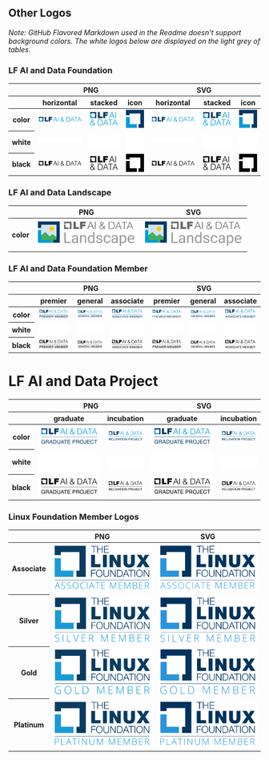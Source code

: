## Other Logos

*Note: GitHub Flavored Markdown used in the Readme doesn't support background colors. The white logos below are displayed on the light grey of tables.*

### LF AI and Data Foundation

<table class="logos-table">
	<thead>
		<tr>
			<th></th>
			<th colspan="3">PNG</th>
			<th colspan="3">SVG</th>
		</tr>
		<tr>
			<th></th>
			<th>horizontal</th>
			<th>stacked</th>
			<th>icon</th>
			<th>horizontal</th>
			<th>stacked</th>
			<th>icon</th>
		</tr>
	</thead>	
    <tbody>
		<tr>
			<th>color</th>
			<td><a href="../other/lfaidata/horizontal/color/lfaidata-horizontal-color.png" download><img src="../other/lfaidata/horizontal/color/lfaidata-horizontal-color.png" width="200"></a></td>
			<td><a href="../other/lfaidata/stacked/color/lfaidata-stacked-color.png" download><img src="../other/lfaidata/stacked/color/lfaidata-stacked-color.png" width="95"></a></td>
			<td><a href="../other/lfaidata/icon/color/lfaidata-icon-color.png" download><img src="../other/lfaidata/icon/color/lfaidata-icon-color.png" width="75"></a></td>
			<td><a href="../other/lfaidata/horizontal/color/lfaidata-horizontal-color.svg" download><img src="../other/lfaidata/horizontal/color/lfaidata-horizontal-color.svg" width="200"></a></td>
			<td><a href="../other/lfaidata/stacked/color/lfaidata-stacked-color.svg" download><img src="../other/lfaidata/stacked/color/lfaidata-stacked-color.svg" width="95"></a></td>
			<td><a href="../other/lfaidata/icon/color/lfaidata-icon-color.svg" download><img src="../other/lfaidata/icon/color/lfaidata-icon-color.svg" width="75"></a></td>
		</tr>
		<tr>
			<th>white</th>
			<td><a href="../other/lfaidata/horizontal/white/lfaidata-horizontal-white.png" download><img src="../other/lfaidata/horizontal/white/lfaidata-horizontal-white.png" width="200"></a></td>
			<td><a href="../other/lfaidata/stacked/white/lfaidata-stacked-white.png" download><img src="../other/lfaidata/stacked/white/lfaidata-stacked-white.png" width="95"></a></td>
			<td><a href="../other/lfaidata/icon/white/lfaidata-icon-white.png" download><img src="../other/lfaidata/icon/white/lfaidata-icon-white.png" width="75"></a></td>
			<td><a href="../other/lfaidata/horizontal/white/lfaidata-horizontal-white.svg" download><img src="../other/lfaidata/horizontal/white/lfaidata-horizontal-white.svg" width="200"></a></td>
			<td><a href="../other/lfaidata/stacked/white/lfaidata-stacked-white.svg" download><img src="../other/lfaidata/stacked/white/lfaidata-stacked-white.svg" width="95"></a></td>
			<td><a href="../other/lfaidata/icon/white/lfaidata-icon-white.svg" download><img src="../other/lfaidata/icon/white/lfaidata-icon-white.svg" width="75"></a></td>
		</tr>
		<tr>
			<th>black</th>
			<td><a href="../other/lfaidata/horizontal/black/lfaidata-horizontal-black.png" download><img src="../other/lfaidata/horizontal/black/lfaidata-horizontal-black.png" width="200"></a></td>
			<td><a href="../other/lfaidata/stacked/black/lfaidata-stacked-black.png" download><img src="../other/lfaidata/stacked/black/lfaidata-stacked-black.png" width="95"></a></td>
			<td><a href="../other/lfaidata/icon/black/lfaidata-icon-black.png" download><img src="../other/lfaidata/icon/black/lfaidata-icon-black.png" width="75"></a></td>
			<td><a href="../other/lfaidata/horizontal/black/lfaidata-horizontal-black.svg" download><img src="../other/lfaidata/horizontal/black/lfaidata-horizontal-black.svg" width="200"></a></td>
			<td><a href="../other/lfaidata/stacked/black/lfaidata-stacked-black.svg" download><img src="../other/lfaidata/stacked/black/lfaidata-stacked-black.svg" width="95"></a></td>
			<td><a href="../other/lfaidata/icon/black/lfaidata-icon-black.svg" download><img src="../other/lfaidata/icon/black/lfaidata-icon-black.svg" width="75"></a></td>
		</tr>
	</tbody>	
</table>

### LF AI and Data Landscape

<table class="logos-table">
	<thead>
		<tr>
			<th></th>
			<th>PNG</th>
			<th>SVG</th>
		</tr>
	</thead>	
    <tbody>
		<tr>
			<th>color</th>
			<td><a href="../other/lfaidata-landscape/horizontal/color/lfaidata-landscape-horizontal-color.png" download><img src="../other/lfaidata-landscape/horizontal/color/lfaidata-landscape-horizontal-color.png" width="200"></a></td>
			<td><a href="../other/lfaidata-landscape/horizontal/color/lfaidata-landscape-horizontal-color.svg" download><img src="../other/lfaidata-landscape/horizontal/color/lfaidata-landscape-horizontal-color.svg" width="200"></a></td>
		</tr>
	</tbody>	
</table>

### LF AI and Data Foundation Member

<table class="logos-table">
	<thead>
		<tr>
			<th></th>
			<th colspan="3">PNG</th>
			<th colspan="3">SVG</th>
		</tr>
		<tr>
			<th></th>
			<th>premier</th>
			<th>general</th>
			<th>associate</th>
			<th>premier</th>
			<th>general</th>
			<th>associate</th>
		</tr>
	</thead>	
    <tbody>
		<tr>
			<th>color</th>
			<td><a href="../other/lfaidata-membership-badge/premier/color/lfaidata-membership-badge-premier-color.png" download><img src="../other/lfaidata-membership-badge/premier/color/lfaidata-membership-badge-premier-color.png" width="200"></a></td>
			<td><a href="../other/lfaidata-membership-badge/general/color/lfaidata-membership-badge-general-color.png" download><img src="../other/lfaidata-membership-badge/general/color/lfaidata-membership-badge-general-color.png" width="95"></a></td>
			<td><a href="../other/lfaidata-membership-badge/associate/color/lfaidata-membership-badge-associate-color.png" download><img src="../other/lfaidata-membership-badge/associate/color/lfaidata-membership-badge-associate-color.png" width="75"></a></td>
			<td><a href="../other/lfaidata-membership-badge/premier/color/lfaidata-membership-badge-premier-color.svg" download><img src="../other/lfaidata-membership-badge/premier/color/lfaidata-membership-badge-premier-color.svg" width="200"></a></td>
			<td><a href="../other/lfaidata-membership-badge/general/color/lfaidata-membership-badge-general-color.svg" download><img src="../other/lfaidata-membership-badge/general/color/lfaidata-membership-badge-general-color.svg" width="95"></a></td>
			<td><a href="../other/lfaidata-membership-badge/associate/color/lfaidata-membership-badge-associate-color.svg" download><img src="../other/lfaidata-membership-badge/associate/color/lfaidata-membership-badge-associate-color.svg" width="75"></a></td>
		</tr>
		<tr>
			<th>white</th>
			<td><a href="../other/lfaidata-membership-badge/premier/white/lfaidata-membership-badge-premier-white.png" download><img src="../other/lfaidata-membership-badge/premier/white/lfaidata-membership-badge-premier-white.png" width="200"></a></td>
			<td><a href="../other/lfaidata-membership-badge/general/white/lfaidata-membership-badge-general-white.png" download><img src="../other/lfaidata-membership-badge/general/white/lfaidata-membership-badge-general-white.png" width="95"></a></td>
			<td><a href="../other/lfaidata-membership-badge/associate/white/lfaidata-membership-badge-associate-white.png" download><img src="../other/lfaidata-membership-badge/associate/white/lfaidata-membership-badge-associate-white.png" width="75"></a></td>
			<td><a href="../other/lfaidata-membership-badge/premier/white/lfaidata-membership-badge-premier-white.svg" download><img src="../other/lfaidata-membership-badge/premier/white/lfaidata-membership-badge-premier-white.svg" width="200"></a></td>
			<td><a href="../other/lfaidata-membership-badge/general/white/lfaidata-membership-badge-general-white.svg" download><img src="../other/lfaidata-membership-badge/general/white/lfaidata-membership-badge-general-white.svg" width="95"></a></td>
			<td><a href="../other/lfaidata-membership-badge/associate/white/lfaidata-membership-badge-associate-white.svg" download><img src="../other/lfaidata-membership-badge/associate/white/lfaidata-membership-badge-associate-white.svg" width="75"></a></td>
		</tr>
		<tr>
			<th>black</th>
			<td><a href="../other/lfaidata-membership-badge/premier/black/lfaidata-membership-badge-premier-black.png" download><img src="../other/lfaidata-membership-badge/premier/black/lfaidata-membership-badge-premier-black.png" width="200"></a></td>
			<td><a href="../other/lfaidata-membership-badge/general/black/lfaidata-membership-badge-general-black.png" download><img src="../other/lfaidata-membership-badge/general/black/lfaidata-membership-badge-general-black.png" width="95"></a></td>
			<td><a href="../other/lfaidata-membership-badge/associate/black/lfaidata-membership-badge-associate-black.png" download><img src="../other/lfaidata-membership-badge/associate/black/lfaidata-membership-badge-associate-black.png" width="75"></a></td>
			<td><a href="../other/lfaidata-membership-badge/premier/black/lfaidata-membership-badge-premier-black.svg" download><img src="../other/lfaidata-membership-badge/premier/black/lfaidata-membership-badge-premier-black.svg" width="200"></a></td>
			<td><a href="../other/lfaidata-membership-badge/general/black/lfaidata-membership-badge-general-black.svg" download><img src="../other/lfaidata-membership-badge/general/black/lfaidata-membership-badge-general-black.svg" width="95"></a></td>
			<td><a href="../other/lfaidata-membership-badge/associate/black/lfaidata-membership-badge-associate-black.svg" download><img src="../other/lfaidata-membership-badge/associate/black/lfaidata-membership-badge-associate-black.svg" width="75"></a></td>
		</tr>
	</tbody>	
</table>

# LF AI and Data Project

<table class="logos-table">
	<thead>
		<tr>
			<th></th>
			<th colspan="2">PNG</th>
			<th colspan="2">SVG</th>
		</tr>
		<tr>
			<th></th>
			<th>graduate</th>
			<th>incubation</th>
			<th>graduate</th>
			<th>incubation</th>
		</tr>
	</thead>	
    <tbody>
		<tr>
			<th>color</th>
			<td><a href="../other/lfaidata-project-badge/graduate/color/lfaidata-project-badge-graduate-color.png" download><img src="../other/lfaidata-project-badge/graduate/color/lfaidata-project-badge-graduate-color.png" width="200"></a></td>
			<td><a href="../other/lfaidata-project-badge/incubation/color/lfaidata-project-badge-incubation-color.png" download><img src="../other/lfaidata-project-badge/incubation/color/lfaidata-project-badge-incubation-color.png" width="75"></a></td>
			<td><a href="../other/lfaidata-project-badge/graduate/color/lfaidata-project-badge-graduate-color.svg" download><img src="../other/lfaidata-project-badge/graduate/color/lfaidata-project-badge-graduate-color.svg" width="200"></a></td>
			<td><a href="../other/lfaidata-project-badge/incubation/color/lfaidata-project-badge-incubation-color.png" download><img src="../other/lfaidata-project-badge/incubation/color/lfaidata-project-badge-incubation-color.png" width="75"></a></td>
		</tr>
		<tr>
			<th>white</th>
			<td><a href="../other/lfaidata-project-badge/graduate/white/lfaidata-project-badge-graduate-white.png" download><img src="../other/lfaidata-project-badge/graduate/white/lfaidata-project-badge-graduate-white.png" width="200"></a></td>
			<td><a href="../other/lfaidata-project-badge/incubation/white/lfaidata-project-badge-incubation-white.png" download><img src="../other/lfaidata-project-badge/incubation/white/lfaidata-project-badge-incubation-white.png" width="75"></a></td>
			<td><a href="../other/lfaidata-project-badge/graduate/white/lfaidata-project-badge-graduate-white.svg" download><img src="../other/lfaidata-project-badge/graduate/white/lfaidata-project-badge-graduate-white.svg" width="200"></a></td>
			<td><a href="../other/lfaidata-project-badge/incubation/white/lfaidata-project-badge-incubation-white.svg" download><img src="../other/lfaidata-project-badge/incubation/white/lfaidata-project-badge-incubation-white.svg" width="75"></a></td>
		</tr>
		<tr>
			<th>black</th>
			<td><a href="../other/lfaidata-project-badge/graduate/black/lfaidata-project-badge-graduate-black.png" download><img src="../other/lfaidata-project-badge/graduate/black/lfaidata-project-badge-graduate-black.png" width="200"></a></td>
			<td><a href="../other/lfaidata-project-badge/incubation/black/lfaidata-project-badge-incubation-black.png" download><img src="../other/lfaidata-project-badge/incubation/black/lfaidata-project-badge-incubation-black.png" width="75"></a></td>
			<td><a href="../other/lfaidata-project-badge/graduate/black/lfaidata-project-badge-graduate-black.svg" download><img src="../other/lfaidata-project-badge/graduate/black/lfaidata-project-badge-graduate-black.svg" width="200"></a></td>
			<td><a href="../other/lfaidata-project-badge/incubation/black/lfaidata-project-badge-incubation-black.svg" download><img src="../other/lfaidata-project-badge/incubation/black/lfaidata-project-badge-incubation-black.svg" width="75"></a></td>
		</tr>
	</tbody>	
</table>


### Linux Foundation Member Logos

<table class="logos-table">
    <thead>
        <tr>
            <th></th>
            <th>PNG</th>
            <th>SVG</th>
        </tr>
    </thead>
    <tbody>
        <tr>
            <th>Associate</th>
            <td><a href="../other/lf-member/associate/lf_mem_asso.png" download><img src="../other/lf-member/associate/lf_mem_asso.png" width="200"></a></td>
            <td><a href="../other/lf-member/associate/lf_mem_asso.svg" download><img src="../other/lf-member/associate/lf_mem_asso.svg" width="200"></a></td>
        </tr>
        <tr>
            <th>Silver</th>
            <td><a href="../other/lf-member/silver/lf_mem_silv.png" download><img src="../other/lf-member/silver/lf_mem_silv.png" width="200"></a></td>
            <td><a href="../other/lf-member/silver/lf_mem_silv.svg" download><img src="../other/lf-member/silver/lf_mem_silv.svg" width="200"></a></td>
        </tr>
        <tr>
            <th>Gold</th>
            <td><a href="../other/lf-member/gold/lf_mem_gold.png" download><img src="../other/lf-member/gold/lf_mem_gold.png" width="200"></a></td>
            <td><a href="../other/lf-member/gold/lf_mem_gold.svg" download><img src="../other/lf-member/gold/lf_mem_gold.svg" width="200"></a></td>
        </tr>
        <tr>
            <th>Platinum</th>
            <td><a href="../other/lf-member/platinum/lf_mem_plat.png" download><img src="../other/lf-member/platinum/lf_mem_plat.png" width="200"></a></td>
            <td><a href="../other/lf-member/platinum/lf_mem_plat.svg" download><img src="../other/lf-member/platinum/lf_mem_plat.svg" width="200"></a></td>
        </tr>
    </tbody>
</table>
